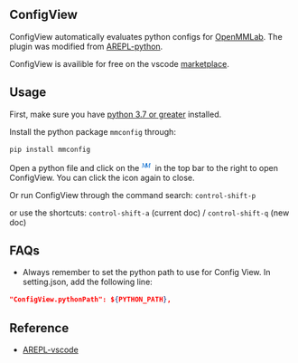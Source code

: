 ## ConfigView

ConfigView automatically evaluates python configs for [OpenMMLab](https://github.com/open-mmlab). The plugin was modified from [AREPL-python](https://marketplace.visualstudio.com/items?itemName=almenon.arepl#overview).

ConfigView is availible for free on the vscode [marketplace](https://marketplace.visualstudio.com/items?itemName=Allent.config-view#overview).

## Usage

First, make sure you have [python 3.7 or greater](https://www.python.org/downloads/) installed.

Install the python package `mmconfig` through:
```shell
pip install mmconfig
```

Open a python file and click on the ![icon](./media/mmConfigView.png)  in the top bar to the right to open ConfigView. You can click the icon again to close.

Or run ConfigView through the command search: `control-shift-p`

or use the shortcuts: `control-shift-a` (current doc) / `control-shift-q` (new doc)

## FAQs
- Always remember to set the python path to use for Config View. In setting.json, add the following line:
```json
"ConfigView.pythonPath": ${PYTHON_PATH},
```

## Reference
- [AREPL-vscode](git@github.com:Almenon/AREPL-vscode.git)